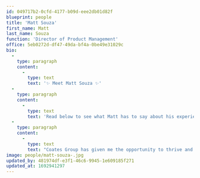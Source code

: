 ```yaml
---
id: 049717b2-0cfd-4177-b09d-eee2db01d82f
blueprint: people
title: 'Matt Souza'
first_name: Matt
last_name: Souza
function: 'Director of Product Management'
office: 5eb0272d-df47-49da-bf4a-0be49e31029c
bio:
  -
    type: paragraph
    content:
      -
        type: text
        text: '✨ Meet Matt Souza ✨'
  -
    type: paragraph
    content:
      -
        type: text
        text: 'Read below to see what Matt has to say about his experience thus far working for Coates! '
  -
    type: paragraph
    content:
      -
        type: text
        text: "Coates Group has given me the opportunity to thrive and make a real impact on the success of our Software products. By amplifying our customer's voice - I help transform valuable customer insights into exceptional product experiences by ensuring the customer's voice is consistently heard and incorporated into our product strategy whilst focusing on increasing our customer satisfaction, loyalty, and retention. "
image: people/matt-souza-.jpg
updated_by: 481974df-e3f1-46c6-9945-1e609185f271
updated_at: 1692941297
---
```

